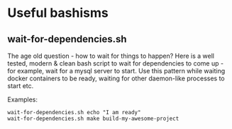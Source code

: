 # Useful bashisms

## wait-for-dependencies.sh

The age old question - how to wait for things to happen? Here is a well tested, modern & clean bash script to wait for dependencies to come up - for example, wait for a mysql server to start.
Use this pattern while waiting docker containers to be ready, waiting for other daemon-like processes to start etc.

Examples:
```
wait-for-dependencies.sh echo "I am ready"
wait-for-dependencies.sh make build-my-awesome-project
```
